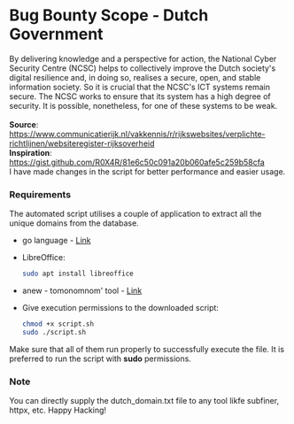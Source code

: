 # Bug Bounty Scope - Dutch Government
By delivering knowledge and a perspective for action, the National Cyber Security Centre (NCSC) helps to collectively improve the Dutch society's digital resilience and, in doing so, realises a secure, open, and stable information society. So it is crucial that the NCSC's ICT systems remain secure. The NCSC works to ensure that its system has a high degree of security. It is possible, nonetheless, for one of these systems to be weak.<br>
<br>
<b>Source</b>: https://www.communicatierijk.nl/vakkennis/r/rijkswebsites/verplichte-richtlijnen/websiteregister-rijksoverheid<br>
<b>Inspiration</b>: https://gist.github.com/R0X4R/81e6c50c091a20b060afe5c259b58cfa<br>
I have made changes in the script for better performance and easier usage.

### Requirements
The automated script utilises a couple of application to extract all the unique domains from the database.
- go language - [Link](https://go.dev/doc/install)
- LibreOffice: <br>

  ```bash
  sudo apt install libreoffice
  ```
- anew - tomonomnom' tool - [Link](https://github.com/tomnomnom/anew)
- Give execution permissions to the downloaded script:<br>

  ```bash
  chmod +x script.sh
  sudo ./script.sh
  ````

Make sure that all of them run properly to successfully execute the file. It is preferred to run the script with <b>sudo</b> permissions.

### Note
You can directly supply the dutch_domain.txt file to any tool likfe subfiner, httpx, etc. Happy Hacking!

